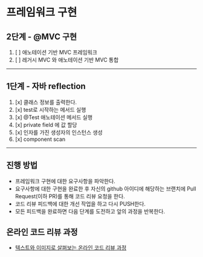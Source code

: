 # 프레임워크 구현

## 2단계 - @MVC 구현
1. [ ] 애노테이션 기반 MVC 프레임워크
2. [ ] 레거시 MVC 와 애노테이션 기반 MVC 통합

--- 

## 1단계 - 자바 reflection
1. [x] 클래스 정보를 출력한다.
2. [x] test로 시작하는 메서드 실행
3. [x] @Test 애노테이션 메서드 실행
4. [x] private field 에 값 할당
5. [x] 인자를 가진 생성자의 인스턴스 생성
6. [x] component scan

---

## 진행 방법
* 프레임워크 구현에 대한 요구사항을 파악한다.
* 요구사항에 대한 구현을 완료한 후 자신의 github 아이디에 해당하는 브랜치에 Pull Request(이하 PR)를 통해 코드 리뷰 요청을 한다.
* 코드 리뷰 피드백에 대한 개선 작업을 하고 다시 PUSH한다.
* 모든 피드백을 완료하면 다음 단계를 도전하고 앞의 과정을 반복한다.

## 온라인 코드 리뷰 과정
* [텍스트와 이미지로 살펴보는 온라인 코드 리뷰 과정](https://github.com/next-step/nextstep-docs/tree/master/codereview)
